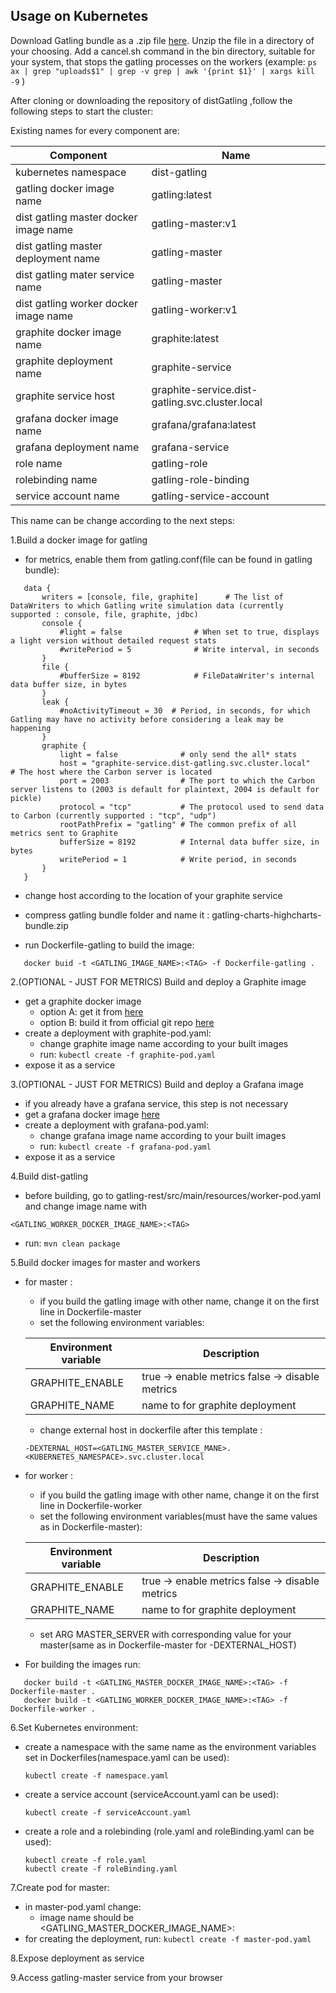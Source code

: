 ## Usage on Kubernetes

Download Gatling bundle as a .zip file [here](http://gatling.io/#/resources/download). Unzip the file in a directory of your choosing. Add a cancel.sh command in the bin directory, suitable for your system, that stops the gatling processes on the workers (example:  `ps ax | grep "uploads$1" | grep -v grep | awk '{print $1}' | xargs kill -9` )

After cloning or downloading the repository of distGatling ,follow the following steps to start the cluster:

Existing names for every component are:

| Component                             | Name                                            |
|---------------------------------------|-------------------------------------------------|
| kubernetes namespace                  | dist-gatling                                    |
| gatling docker image name             | gatling:latest                                  |
| dist gatling master docker image name | gatling-master:v1                               |
| dist gatling master deployment name   | gatling-master                                  |
| dist gatling mater service name       | gatling-master                                  |
| dist gatling worker docker image name | gatling-worker:v1                               |
| graphite docker image name            | graphite:latest                                 |
| graphite deployment name              | graphite-service                                |
| graphite service host                 | graphite-service.dist-gatling.svc.cluster.local |
| grafana docker image name             | grafana/grafana:latest                          |
| grafana deployment name               | grafana-service                                 |
| role name                             | gatling-role                                    |
| rolebinding name                      | gatling-role-binding                            |
| service account name                  | gatling-service-account                         |

This name can be change according to the next steps:

1.Build a docker image for gatling
* for metrics, enable them from gatling.conf(file can be found in gatling bundle):
```
   data {
       writers = [console, file, graphite]      # The list of DataWriters to which Gatling write simulation data (currently supported : console, file, graphite, jdbc)
       console {
           #light = false                # When set to true, displays a light version without detailed request stats
           #writePeriod = 5              # Write interval, in seconds
       }
       file {
           #bufferSize = 8192            # FileDataWriter's internal data buffer size, in bytes
       }
       leak {
           #noActivityTimeout = 30  # Period, in seconds, for which Gatling may have no activity before considering a leak may be happening
       }
       graphite {
           light = false              # only send the all* stats
           host = "graphite-service.dist-gatling.svc.cluster.local"         # The host where the Carbon server is located
           port = 2003                # The port to which the Carbon server listens to (2003 is default for plaintext, 2004 is default for pickle)
           protocol = "tcp"           # The protocol used to send data to Carbon (currently supported : "tcp", "udp")
           rootPathPrefix = "gatling" # The common prefix of all metrics sent to Graphite
           bufferSize = 8192          # Internal data buffer size, in bytes
           writePeriod = 1            # Write period, in seconds
       }
   }
```

* change host according to the location of your graphite service

* compress gatling bundle folder and name it : gatling-charts-highcharts-bundle.zip

* run Dockerfile-gatling to build the image:
```
   docker buid -t <GATLING_IMAGE_NAME>:<TAG> -f Dockerfile-gatling .
```

2.(OPTIONAL - JUST FOR METRICS) Build and deploy a Graphite image
   * get a graphite docker image
     * option A: get it from [here](https://hub.docker.com/r/graphiteapp/docker-graphite-statsd/)
     * option B: build it from official git repo [here](https://github.com/graphite-project/docker-graphite-statsd)
   * create a deployment with graphite-pod.yaml:
       - change graphite image name according to your built images
       - run: ` kubectl create -f graphite-pod.yaml `
   * expose it as a service

3.(OPTIONAL - JUST FOR METRICS) Build and deploy a Grafana image
   * if you already have a grafana service, this step is not necessary
   * get a grafana docker image [here](https://hub.docker.com/r/grafana/grafana/)
   * create a deployment with grafana-pod.yaml:
       * change grafana image name according to your built images
       * run: `kubectl create -f grafana-pod.yaml`
   * expose it as a service

4.Build dist-gatling
   * before building, go to gatling-rest/src/main/resources/worker-pod.yaml and change image name with 
   ```
   <GATLING_WORKER_DOCKER_IMAGE_NAME>:<TAG>
   ```
   * run: ` mvn clean package `

5.Build docker images for master and workers
* for master :
   * if you build the gatling image with other name, change it on the first line in Dockerfile-master
   * set the following environment variables:

   | Environment variable | Description                                     |
   |----------------------|-------------------------------------------------|
   | GRAPHITE_ENABLE      | true -> enable metrics false -> disable metrics |
   | GRAPHITE_NAME        | name to for graphite deployment                 |

   * change external host in dockerfile after this template : 
   ```
   -DEXTERNAL_HOST=<GATLING_MASTER_SERVICE_MANE>.<KUBERNETES_NAMESPACE>.svc.cluster.local
   ```

* for worker :
   * if you build the gatling image with other name, change it on the first line in Dockerfile-worker
   * set the following environment variables(must have the same values as in Dockerfile-master):

   | Environment variable | Description                                     |
   |----------------------|-------------------------------------------------|
   | GRAPHITE_ENABLE      | true -> enable metrics false -> disable metrics |
   | GRAPHITE_NAME        | name to for graphite deployment                 |

   * set ARG MASTER_SERVER with corresponding value for your master(same as in Dockerfile-master for -DEXTERNAL_HOST)

* For building the images run:

```
   docker build -t <GATLING_MASTER_DOCKER_IMAGE_NAME>:<TAG> -f Dockerfile-master .
   docker build -t <GATLING_WORKER_DOCKER_IMAGE_NAME>:<TAG> -f Dockerfile-worker .
```

6.Set Kubernetes environment:
   * create a namespace with the same name as the environment variables set in Dockerfiles(namespace.yaml can be used):
   
       `kubectl create -f namespace.yaml`
   * create a service account (serviceAccount.yaml can be used):
   
       `kubectl create -f serviceAccount.yaml`
   * create a role and a rolebinding (role.yaml and roleBinding.yaml can be used):
       ```
       kubectl create -f role.yaml
       kubectl create -f roleBinding.yaml
       ```
       
7.Create pod for master:
   * in master-pod.yaml change:
       * image name should be <GATLING_MASTER_DOCKER_IMAGE_NAME>:<TAG>
   * for creating the deployment, run:
       `kubectl create -f master-pod.yaml`
       
8.Expose deployment as service

9.Access gatling-master service from your browser
